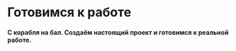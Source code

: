Готовимся к работе
==================

#### С корабля на бал. Создаём настоящий проект и готовимся к реальной работе.


